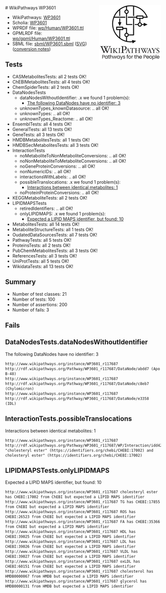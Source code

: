 <img style="float: right; width: 200px" src="../logo.png" />
# WikiPathways WP3601

* WikiPathways: [WP3601](https://identifiers.org/wikipathways:WP3601)
* Scholia: [WP3601](https://scholia.toolforge.org/wikipathways/WP3601)
* WPRDF file: [wp/Human/WP3601.ttl](../wp/Human/WP3601.ttl)
* GPMLRDF file: [wp/gpml/Human/WP3601.ttl](../wp/gpml/Human/WP3601.ttl)
* SBML file: [sbml/WP3601.sbml](../sbml/WP3601.sbml) ([SVG](../sbml/WP3601.svg)) ([conversion notes](../sbml/WP3601.txt))

## Tests
* CASMetabolitesTests: all 2 tests OK!
* ChEBIMetabolitesTests: all 4 tests OK!
* ChemSpiderTests: all 2 tests OK!
* DataNodesTests
    * dataNodesWithoutIdentifier: .x we found 1 problem(s):
        * [The following DataNodes have no identifier: 3](#d2d32fa2)
    * unknownTypes_knownDatasource: .. all OK!
    * unknownTypes: .. all OK!
    * unknownTypes_Reactome: .. all OK!
* EnsemblTests: all 4 tests OK!
* GeneralTests: all 13 tests OK!
* GeneTests: all 3 tests OK!
* HMDBMetabolitesTests: all 1 tests OK!
* HMDBSecMetabolitesTests: all 3 tests OK!
* InteractionTests
    * noMetaboliteToNonMetaboliteConversions: .. all OK!
    * noNonMetaboliteToMetaboliteConversions: .. all OK!
    * noGeneProteinConversions: .. all OK!
    * nonNumericIDs: .. all OK!
    * interactionsWithLabels: .. all OK!
    * possibleTranslocations: .x we found 1 problem(s):
        * [Interactions between identical metabolites: 1](#d59038c4)
    * noProteinProteinConversions: .. all OK!
* KEGGMetaboliteTests: all 2 tests OK!
* LIPIDMAPSTests
    * retiredIdentifiers: .. all OK!
    * onlyLIPIDMAPS: .x we found 1 problem(s):
        * [Expected a LIPID MAPS identifier, but found: 10](#b4991ffe)
* MetabolitesTests: all 14 tests OK!
* MetaboliteStructureTests: all 1 tests OK!
* OudatedDataSourcesTests: all 7 tests OK!
* PathwayTests: all 5 tests OK!
* ProteinsTests: all 2 tests OK!
* PubChemMetabolitesTests: all 3 tests OK!
* ReferencesTests: all 3 tests OK!
* UniProtTests: all 5 tests OK!
* WikidataTests: all 13 tests OK!


## Summary

* Number of test classes: 21
* Number of tests: 100
* Number of assertions: 200
* Number of fails: 3

## Fails

<a name="d2d32fa2" />

## DataNodesTests.dataNodesWithoutIdentifier

The following DataNodes have no identifier: 3
```
http://www.wikipathways.org/instance/WP3601_r117687 http://rdf.wikipathways.org/Pathway/WP3601_r117687/DataNode/abdd7 (Apo B-48)
http://www.wikipathways.org/instance/WP3601_r117687 http://rdf.wikipathways.org/Pathway/WP3601_r117687/DataNode/c8eb7 (Chylomicron)
http://www.wikipathways.org/instance/WP3601_r117687 http://rdf.wikipathways.org/Pathway/WP3601_r117687/DataNode/e3358 (IDL)
```

<a name="d59038c4" />

## InteractionTests.possibleTranslocations

Interactions between identical metabolites: 1
```
http://www.wikipathways.org/instance/WP3601_r117687 http://rdf.wikipathways.org/Pathway/WP3601_r117687/WP/Interaction/idd424c752 "cholesteryl ester" (https://identifiers.org/chebi/CHEBI:17002) and 
cholesteryl ester" (https://identifiers.org/chebi/CHEBI:17002)
```

<a name="b4991ffe" />

## LIPIDMAPSTests.onlyLIPIDMAPS

Expected a LIPID MAPS identifier, but found: 10
```
http://www.wikipathways.org/instance/WP3601_r117687 cholesteryl ester has CHEBI:17002 from ChEBI but expected a LIPID MAPS identifier
http://www.wikipathways.org/instance/WP3601_r117687 TG has CHEBI:17855 from ChEBI but expected a LIPID MAPS identifier
http://www.wikipathways.org/instance/WP3601_r117687 ROS has CHEBI:26523 from ChEBI but expected a LIPID MAPS identifier
http://www.wikipathways.org/instance/WP3601_r117687 FA has CHEBI:35366 from ChEBI but expected a LIPID MAPS identifier
http://www.wikipathways.org/instance/WP3601_r117687 HDL has CHEBI:39025 from ChEBI but expected a LIPID MAPS identifier
http://www.wikipathways.org/instance/WP3601_r117687 LDL has CHEBI:39026 from ChEBI but expected a LIPID MAPS identifier
http://www.wikipathways.org/instance/WP3601_r117687 VLDL has CHEBI:39027 from ChEBI but expected a LIPID MAPS identifier
http://www.wikipathways.org/instance/WP3601_r117687 oxLDL has CHEBI:60151 from ChEBI but expected a LIPID MAPS identifier
http://www.wikipathways.org/instance/WP3601_r117687 cholesterol has HMDB0000067 from HMDB but expected a LIPID MAPS identifier
http://www.wikipathways.org/instance/WP3601_r117687 glycerol has HMDB0000131 from HMDB but expected a LIPID MAPS identifier
```

